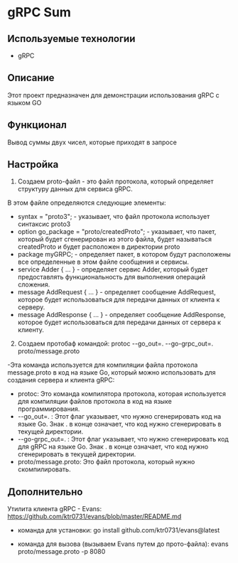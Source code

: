 # gRPC Sum

## Используемые технологии
- gRPC

## Описание
Этот проект предназначен для демонстрации использования gRPC с языком GO

## Функционал
Вывод суммы двух чисел, которые приходят в запросе

## Настройка

1. Создаем proto-файл - это файл протокола, который определяет структуру данных для сервиса gRPC.
   
В этом файле определяются следующие элементы:
- syntax = "proto3"; - указывает, что файл протокола использует синтаксис proto3
- option go_package = "proto/createdProto"; - указывает, что пакет, который будет сгенерирован из этого файла, будет называться createdProto и будет расположен в директории proto
- package myGRPC; - определяет пакет, в котором будут расположены все определенные в этом файле сообщения и сервисы.
- service Adder { ... } - определяет сервис Adder, который будет предоставлять функциональность для выполнения операций сложения.
- message AddRequest { ... } - определяет сообщение AddRequest, которое будет использоваться для передачи данных от клиента к серверу.
- message AddResponse { ... } - определяет сообщение AddResponse, которое будет использоваться для передачи данных от сервера к клиенту.

2. Создаем протобаф командой: protoc --go_out=. --go-grpc_out=. proto/message.proto
   
-Эта команда используется для компиляции файла протокола message.proto в код на языке Go, который можно использовать для создания сервера и клиента gRPC:

- protoc: Это команда компилятора протокола, которая используется для компиляции файлов протокола в код на языке программирования.
- --go_out=. : Этот флаг указывает, что нужно сгенерировать код на языке Go. Знак . в конце означает, что код нужно сгенерировать в текущей директории.
- --go-grpc_out=. : Этот флаг указывает, что нужно сгенерировать код для gRPC на языке Go. Знак . в конце означает, что код нужно сгенерировать в текущей директории.
- proto/message.proto: Это файл протокола, который нужно скомпилировать.

## Дополнительно

Утилита клиента gRPC - Evans:
https://github.com/ktr0731/evans/blob/master/README.md

- команда для установки:
go install github.com/ktr0731/evans@latest

- команда для вызова (вызываем Evans путем до прото-файла):
evans proto/message.proto -p 8080